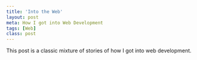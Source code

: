 ```yaml
---
title: 'Into the Web'
layout: post
meta: How I got into Web Development
tags: [Web] 
class: post
---
```


This post is a classic mixture of stories of how I got into web development.